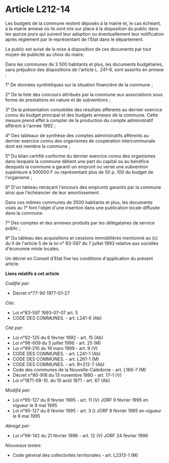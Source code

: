 # Article L212-14

Les budgets de la commune restent déposés à la mairie et, le cas échéant, à la mairie annexe où ils sont mis sur place à la
disposition du public dans les quinze jours qui suivent leur adoption ou éventuellement leur notification après règlement par
le représentant de l'Etat dans le département.

Le public est avisé de la mise à disposition de ces documents par tout moyen de publicité au choix du maire.

Dans les communes de 3 500 habitants et plus, les documents budgétaires, sans préjudice des dispositions de l'article L.
241-6, sont assortis en annexe :

1° De données synthétiques sur la situation financière de la commune ;

2° De la liste des concours attribués par la commune aux associations sous forme de prestations en nature et de subventions ;

3° De la présentation consolidée des résultats afférents au dernier exercice connu du budget principal et des budgets annexes
de la commune. Cette mesure prend effet à compter de la production du compte administratif afférent à l'année 1992 ;

4° Des tableaux de synthèse des comptes administratifs afférents au dernier exercice connu des organismes de coopération
intercommunale dont est membre la commune ;

5° Du bilan certifié conforme du dernier exercice connu des organismes dans lesquels la commune détient une part du capital
ou au bénéfice desquels la commune a garanti un emprunt ou versé une subvention supérieure à 500000 F ou représentant plus de
50 p. 100 du budget de l'organisme ;

6° D'un tableau retraçant l'encours des emprunts garantis par la commune ainsi que l'échéancier de leur amortissement.

Dans ces mêmes communes de 3500 habitants et plus, les documents visés au 1° font l'objet d'une insertion dans une
publication locale diffusée dans la commune.

7° Des comptes et des annexes produits par les délégataires de service public ;

8° Du tableau des acquisitions et cessions immobilières mentionné au (c) du II de l'article 5 de la loi n° 83-597 du 7
juillet 1993 relative aux sociétés d'économie mixte locales.

Un décret en Conseil d'Etat fixe les conditions d'application du présent article.

**Liens relatifs à cet article**

_Codifié par_:

  - Décret n°77-90 1977-01-27

_Cite_:

  - Loi n°83-597 1993-07-07 art. 5
  - CODE DES COMMUNES. - art. L241-6 (Ab)

_Cité par_:

  - Loi n°92-125 du 6 février 1992 - art. 15 (Ab)
  - Loi n°96-609 du 5 juillet 1996 - art. 25 (M)
  - Loi n°99-210 du 19 mars 1999 - art. 9 (V)
  - CODE DES COMMUNES. - art. L241-1 (Ab)
  - CODE DES COMMUNES. - art. L261-1 (M)
  - CODE DES COMMUNES. - art. R*212-7 (Ab)
  - Code des communes de la Nouvelle-Calédonie - art. L166-7 (M)
  - Décret n°80-918 du 13 novembre 1980 - art. 17–1 (V)
  - Loi n°1871-08-10. du 10 août 1871 - art. 67 (Ab)

_Modifié par_:

  - Loi n°95-127 du 8 février 1995 - art. 11 (V) JORF 9 février 1995 en vigueur le 9 mai 1995
  - Loi n°95-127 du 8 février 1995 - art. 3 () JORF 9 février 1995 en vigueur le 9 mai 1995

_Abrogé par_:

  - Loi n°96-142 du 21 février 1996 - art. 12 (V) JORF 24 février 1996

_Nouveaux textes_:

  - Code général des collectivités territoriales - art. L2313-1 (M)
